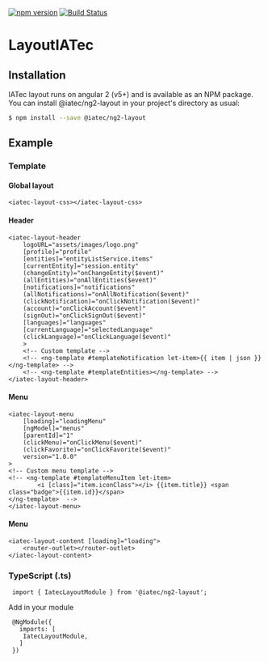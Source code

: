 [![npm version](https://badge.fury.io/js/%40iatec%2Fng2-layout.svg)](https://badge.fury.io/js/%40iatec%2Fng2-layout) [![Build Status](https://travis-ci.org/iatecbr/ng2-layout.svg?branch=master)](https://travis-ci.org/iatecbr/ng2-layout)

# LayoutIATec

## Installation

IATec layout runs on angular 2 (v5+) and is available as an NPM package. You can install @iatec/ng2-layout
in your project's directory as usual:

```bash
$ npm install --save @iatec/ng2-layout
```

## Example
### Template 
#### Global layout
```
<iatec-layout-css></iatec-layout-css>
```
#### Header
```
<iatec-layout-header 
    logoURL="assets/images/logo.png"
    [profile]="profile"
    [entities]="entityListService.items"
    [currentEntity]="session.entity"
    (changeEntity)="onChangeEntity($event)"
    (allEntities)="onAllEntities($event)"
    [notifications]="notifications"
    (allNotifications)="onAllNotification($event)"
    (clickNotification)="onClickNotification($event)"
    (account)="onClickAccount($event)"
    (signOut)="onClickSignOut($event)"
    [languages]="languages"
    [currentLanguage]="selectedLanguage"
    (clickLanguage)="onClickLanguage($event)"
    >
    <!-- Custom template -->    
    <!-- <ng-template #templateNotification let-item>{{ item | json }}</ng-template> -->
    <!-- <ng-template #templateEntities></ng-template> -->
</iatec-layout-header>
```
#### Menu
```
<iatec-layout-menu 
    [loading]="loadingMenu" 
    [ngModel]="menus"
    [parentId]="1"
    (clickMenu)="onClickMenu($event)"
    (clickFavorite)="onClickFavorite($event)"
    version="1.0.0"
>
<!-- Custom menu template -->
<!-- <ng-template #templateMenuItem let-item>
        <i [class]="item.iconClass"></i> {{item.title}} <span class="badge">{{item.id}}</span>    
</ng-template>  -->
</iatec-layout-menu>
```
#### Menu
```
<iatec-layout-content [loading]="loading">
    <router-outlet></router-outlet>
</iatec-layout-content>
```
### TypeScript (.ts)
```
 import { IatecLayoutModule } from '@iatec/ng2-layout';
```

Add in your module
```
 @NgModule({   
   imports: [
    IatecLayoutModule,
   ]
 })
```
